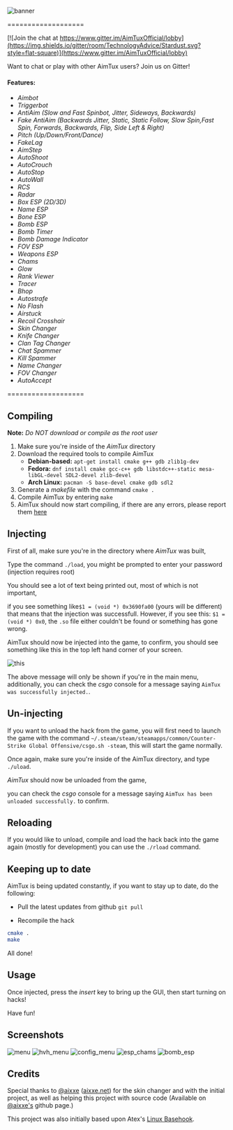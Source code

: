 ![banner](http://aimtux.net/images/aimtux.png)

===================

[![Join the chat at https://www.gitter.im/AimTuxOfficial/lobby](https://img.shields.io/gitter/room/TechnologyAdvice/Stardust.svg?style=flat-square)](https://www.gitter.im/AimTuxOfficial/lobby)

Want to chat or play with other AimTux users? Join us on Gitter!

#### Features:

* *Aimbot*
* *Triggerbot*
* *AntiAim (Slow and Fast Spinbot, Jitter, Sideways, Backwards)*
* *Fake AntiAim (Backwards Jitter, Static, Static Follow, Slow Spin,Fast Spin, Forwards, Backwards, Flip, Side Left & Right)*
* *Pitch (Up/Down/Front/Dance)*
* *FakeLag*
* *AimStep*
* *AutoShoot*
* *AutoCrouch*
* *AutoStop*
* *AutoWall*
* *RCS*
* *Radar*
* *Box ESP (2D/3D)*
* *Name ESP*
* *Bone ESP*
* *Bomb ESP*
* *Bomb Timer*
* *Bomb Damage Indicator*
* *FOV ESP*
* *Weapons ESP*
* *Chams*
* *Glow*
* *Rank Viewer*
* *Tracer*
* *Bhop*
* *Autostrafe*
* *No Flash*
* *Airstuck*
* *Recoil Crosshair*
* *Skin Changer*
* *Knife Changer*
* *Clan Tag Changer*
* *Chat Spammer*
* *Kill Spammer*
* *Name Changer*
* *FOV Changer*
* *AutoAccept*

===================

## Compiling

**Note:** _Do NOT download or compile as the root user_

1. Make sure you're inside of the *AimTux* directory
2. Download the required tools to compile AimTux
    * **Debian-based:** `apt-get install cmake g++ gdb zlib1g-dev`
    * **Fedora:** `dnf install cmake gcc-c++ gdb libstdc++-static mesa-libGL-devel SDL2-devel zlib-devel`
    * **Arch Linux:** `pacman -S base-devel cmake gdb sdl2`
3. Generate a *makefile* with the command `cmake .`
4. Compile AimTux by entering `make`
4. AimTux should now start compiling, if there are any errors, please report them [here](https://github.com/McSwaggens/AimTux/issues/)

## Injecting
First of all, make sure you're in the directory where *AimTux* was built,

Type the command `./load`, you might be prompted to enter your password (injection requires root)

You should see a lot of text being printed out, most of which is not important,

if you see something like`$1 = (void *) 0x3690fa00` (yours will be different) that means that the injection was successfull.
However,
if you see this: `$1 = (void *) 0x0`, the `.so` file either couldn't be found or something has gone wrong.

AimTux should now be injected into the game, to confirm, you should see something like this in the top left hand corner of your screen.

![this](http://i.imgur.com/I2NSAia.png)

The above message will only be shown if you're in the main menu, additionally, you can check the *csgo* console for a message saying `AimTux was successfully injected.`.

## Un-injecting

If you want to unload the hack from the game, you will first need to launch the game with the command `~/.steam/steam/steamapps/common/Counter-Strike Global Offensive/csgo.sh -steam`, this will start the game normally.

Once again, make sure you're inside of the AimTux directory, and type `./uload`.

*AimTux* should now be unloaded from the game,

you can check the *csgo* console for a message saying `AimTux has been unloaded successfully.` to confirm.

## Reloading

If you would like to unload, compile and load the hack back into the game again (mostly for development) you can use the `./rload` command.

## Keeping up to date

AimTux is being updated constantly, if you want to stay up to date, do the following:

* Pull the latest updates from github
`git pull`

* Recompile the hack
```bash
cmake .
make
```

All done!

## Usage

Once injected, press the *insert* key to bring up the GUI, then start turning on hacks!

Have fun!

## Screenshots

![menu](http://i.imgur.com/GjdLRzW.jpg)
![hvh_menu](http://i.imgur.com/z8lNqeq.jpg)
![config_menu](http://i.imgur.com/UoxaHKZ.png)
![esp_chams](http://i.imgur.com/r8fk1Rt.jpg)
![bomb_esp](http://i.imgur.com/ZgMrHrr.jpg)

## Credits
Special thanks to [@aixxe](http://www.github.com/aixxe/) ([aixxe.net](http://www.aixxe.net)) for the skin changer and with the initial project, as well as helping this project with source code (Available on [@aixxe's](http://www.github.com/aixxe/) github page.)

This project was also initially based upon Atex's [Linux Basehook](http://unknowncheats.me/forum/counterstrike-global-offensive/181878-linux-basehook.html).
